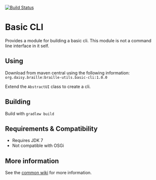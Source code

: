 [![Build Status](https://travis-ci.org/brailleapps/braille-utils.basic-cli.svg?branch=master)](https://travis-ci.org/brailleapps/braille-utils.basic-cli)

# Basic CLI #
Provides a module for building a basic cli. This module is not a command line interface in it self.

## Using ##
Download from maven central using the following information: `org.daisy.braille:braille-utils.basic-cli:1.0.0`

Extend the `AbstractUI` class to create a cli.

## Building ##
Build with `gradlew build`

## Requirements & Compatibility ##
- Requires JDK 7
- Not compatible with OSGi

## More information ##
See the [common wiki](https://github.com/brailleapps/wiki/wiki) for more information.
